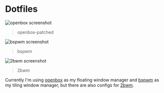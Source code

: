 # Dotfiles

![openbox screenshot](https://user-images.githubusercontent.com/40271651/42132687-1afc47a4-7d1d-11e8-97a0-a0c013997b38.png)
> openbox-patched

![bspwm screenshot](https://user-images.githubusercontent.com/40271651/42163101-80e3df7a-7e01-11e8-98c8-2715298c6fe5.png)
> bspwm

![2bwm screenshot](https://user-images.githubusercontent.com/40271651/41940483-2715ad8c-7999-11e8-8ab4-492d82bc428a.png)
> 2bwm

Currently I'm using [openbox] as my floating window manager and [bspwm] as my tiling window manager, but there are also configs for [2bwm].

[openbox]: http://openbox.org/wiki/Main_Page
[2bwm]: https://github.com/venam/2bwm
[i3]: https://i3wm.org/
[bspwm]: https://github.com/baskerville/bspwm
[dwm]: https://dwm.suckless.org/
